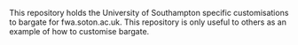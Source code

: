This repository holds the University of Southampton specific customisations to bargate for fwa.soton.ac.uk. This repository is only useful to others as an example of how to customise bargate.
